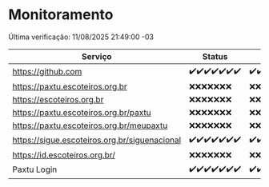 # Monitoramento

Última verificação: 11/08/2025 21:49:00 -03

|Serviço|Status|Últimas 24h|
|---|---|---|
|https://github.com|<span title="2025-08-04: OK=22">✔️</span><span title="2025-08-05: OK=22">✔️</span><span title="2025-08-06: OK=22">✔️</span><span title="2025-08-07: OK=22">✔️</span><span title="2025-08-08: OK=22">✔️</span><span title="2025-08-09: OK=23">✔️</span><span title="2025-08-10: OK=22">✔️</span>|<span title="10/08/2025 21:55:00 -03 : 200">✔️</span><span title="10/08/2025 23:56:00 -03 : 200">✔️</span><span title="11/08/2025 01:00:00 -03 : 200">✔️</span><span title="11/08/2025 02:19:00 -03 : 200">✔️</span><span title="11/08/2025 03:17:00 -03 : 200">✔️</span><span title="11/08/2025 04:16:00 -03 : 200">✔️</span><span title="11/08/2025 05:15:00 -03 : 200">✔️</span><span title="11/08/2025 06:15:00 -03 : 200">✔️</span><span title="11/08/2025 07:11:00 -03 : 200">✔️</span><span title="11/08/2025 08:09:00 -03 : 200">✔️</span><span title="11/08/2025 09:20:00 -03 : 200">✔️</span><span title="11/08/2025 10:30:00 -03 : 200">✔️</span><span title="11/08/2025 11:12:00 -03 : 200">✔️</span><span title="11/08/2025 12:11:00 -03 : 200">✔️</span><span title="11/08/2025 13:12:00 -03 : 200">✔️</span><span title="11/08/2025 14:12:00 -03 : 200">✔️</span><span title="11/08/2025 15:14:00 -03 : 200">✔️</span><span title="11/08/2025 16:10:00 -03 : 200">✔️</span><span title="11/08/2025 17:11:00 -03 : 200">✔️</span><span title="11/08/2025 18:09:00 -03 : 200">✔️</span><span title="11/08/2025 19:09:00 -03 : 200">✔️</span><span title="11/08/2025 20:09:00 -03 : 200">✔️</span><span title="11/08/2025 21:49:00 -03 : 200">✔️</span>|
|https://paxtu.escoteiros.org.br|<span title="2025-08-04: Falhas=22">❌</span><span title="2025-08-05: Falhas=22">❌</span><span title="2025-08-06: Falhas=22">❌</span><span title="2025-08-07: Falhas=22">❌</span><span title="2025-08-08: Falhas=22">❌</span><span title="2025-08-09: Falhas=23">❌</span><span title="2025-08-10: Falhas=22">❌</span>|<span title="10/08/2025 21:55:00 -03 : 403">❌</span><span title="10/08/2025 23:56:00 -03 : 403">❌</span><span title="11/08/2025 01:00:00 -03 : 403">❌</span><span title="11/08/2025 02:19:00 -03 : 403">❌</span><span title="11/08/2025 03:17:00 -03 : 403">❌</span><span title="11/08/2025 04:16:00 -03 : 403">❌</span><span title="11/08/2025 05:15:00 -03 : 403">❌</span><span title="11/08/2025 06:15:00 -03 : 403">❌</span><span title="11/08/2025 07:11:00 -03 : 403">❌</span><span title="11/08/2025 08:09:00 -03 : 403">❌</span><span title="11/08/2025 09:20:00 -03 : 403">❌</span><span title="11/08/2025 10:30:00 -03 : 403">❌</span><span title="11/08/2025 11:12:00 -03 : 403">❌</span><span title="11/08/2025 12:11:00 -03 : 403">❌</span><span title="11/08/2025 13:12:00 -03 : 403">❌</span><span title="11/08/2025 14:12:00 -03 : 403">❌</span><span title="11/08/2025 15:14:00 -03 : 403">❌</span><span title="11/08/2025 16:10:00 -03 : 403">❌</span><span title="11/08/2025 17:11:00 -03 : 403">❌</span><span title="11/08/2025 18:09:00 -03 : 403">❌</span><span title="11/08/2025 19:09:00 -03 : 403">❌</span><span title="11/08/2025 20:09:00 -03 : 403">❌</span><span title="11/08/2025 21:49:00 -03 : 403">❌</span>|
|https://escoteiros.org.br|<span title="2025-08-04: Falhas=22">❌</span><span title="2025-08-05: Falhas=22">❌</span><span title="2025-08-06: Falhas=22">❌</span><span title="2025-08-07: Falhas=22">❌</span><span title="2025-08-08: Falhas=22">❌</span><span title="2025-08-09: Falhas=23">❌</span><span title="2025-08-10: Falhas=22">❌</span>|<span title="10/08/2025 21:55:00 -03 : 403">❌</span><span title="10/08/2025 23:56:00 -03 : 403">❌</span><span title="11/08/2025 01:00:00 -03 : 403">❌</span><span title="11/08/2025 02:19:00 -03 : 403">❌</span><span title="11/08/2025 03:17:00 -03 : 403">❌</span><span title="11/08/2025 04:16:00 -03 : 403">❌</span><span title="11/08/2025 05:15:00 -03 : 403">❌</span><span title="11/08/2025 06:15:00 -03 : 403">❌</span><span title="11/08/2025 07:11:00 -03 : 403">❌</span><span title="11/08/2025 08:09:00 -03 : 403">❌</span><span title="11/08/2025 09:20:00 -03 : 403">❌</span><span title="11/08/2025 10:30:00 -03 : 403">❌</span><span title="11/08/2025 11:12:00 -03 : 403">❌</span><span title="11/08/2025 12:11:00 -03 : 403">❌</span><span title="11/08/2025 13:12:00 -03 : 403">❌</span><span title="11/08/2025 14:12:00 -03 : 403">❌</span><span title="11/08/2025 15:14:00 -03 : 403">❌</span><span title="11/08/2025 16:10:00 -03 : 403">❌</span><span title="11/08/2025 17:11:00 -03 : 403">❌</span><span title="11/08/2025 18:09:00 -03 : 403">❌</span><span title="11/08/2025 19:09:00 -03 : 403">❌</span><span title="11/08/2025 20:09:00 -03 : 403">❌</span><span title="11/08/2025 21:49:00 -03 : 403">❌</span>|
|https://paxtu.escoteiros.org.br/paxtu|<span title="2025-08-04: Falhas=22">❌</span><span title="2025-08-05: Falhas=22">❌</span><span title="2025-08-06: Falhas=22">❌</span><span title="2025-08-07: Falhas=22">❌</span><span title="2025-08-08: Falhas=22">❌</span><span title="2025-08-09: Falhas=23">❌</span><span title="2025-08-10: Falhas=22">❌</span>|<span title="10/08/2025 21:55:00 -03 : 403">❌</span><span title="10/08/2025 23:56:00 -03 : 403">❌</span><span title="11/08/2025 01:00:00 -03 : 403">❌</span><span title="11/08/2025 02:19:00 -03 : 403">❌</span><span title="11/08/2025 03:17:00 -03 : 403">❌</span><span title="11/08/2025 04:16:00 -03 : 403">❌</span><span title="11/08/2025 05:15:00 -03 : 403">❌</span><span title="11/08/2025 06:15:00 -03 : 403">❌</span><span title="11/08/2025 07:11:00 -03 : 403">❌</span><span title="11/08/2025 08:09:00 -03 : 403">❌</span><span title="11/08/2025 09:20:00 -03 : 403">❌</span><span title="11/08/2025 10:30:00 -03 : 403">❌</span><span title="11/08/2025 11:12:00 -03 : 403">❌</span><span title="11/08/2025 12:11:00 -03 : 403">❌</span><span title="11/08/2025 13:12:00 -03 : 403">❌</span><span title="11/08/2025 14:12:00 -03 : 403">❌</span><span title="11/08/2025 15:14:00 -03 : 403">❌</span><span title="11/08/2025 16:10:00 -03 : 403">❌</span><span title="11/08/2025 17:11:00 -03 : 403">❌</span><span title="11/08/2025 18:09:00 -03 : 403">❌</span><span title="11/08/2025 19:09:00 -03 : 403">❌</span><span title="11/08/2025 20:09:00 -03 : 403">❌</span><span title="11/08/2025 21:49:00 -03 : 403">❌</span>|
|https://paxtu.escoteiros.org.br/meupaxtu|<span title="2025-08-04: Falhas=22">❌</span><span title="2025-08-05: Falhas=22">❌</span><span title="2025-08-06: Falhas=22">❌</span><span title="2025-08-07: Falhas=22">❌</span><span title="2025-08-08: Falhas=22">❌</span><span title="2025-08-09: Falhas=23">❌</span><span title="2025-08-10: Falhas=22">❌</span>|<span title="10/08/2025 21:55:00 -03 : 403">❌</span><span title="10/08/2025 23:56:00 -03 : 403">❌</span><span title="11/08/2025 01:00:00 -03 : 403">❌</span><span title="11/08/2025 02:19:00 -03 : 403">❌</span><span title="11/08/2025 03:17:00 -03 : 403">❌</span><span title="11/08/2025 04:16:00 -03 : 403">❌</span><span title="11/08/2025 05:15:00 -03 : 403">❌</span><span title="11/08/2025 06:15:00 -03 : 403">❌</span><span title="11/08/2025 07:11:00 -03 : 403">❌</span><span title="11/08/2025 08:09:00 -03 : 403">❌</span><span title="11/08/2025 09:20:00 -03 : 403">❌</span><span title="11/08/2025 10:30:00 -03 : 403">❌</span><span title="11/08/2025 11:12:00 -03 : 403">❌</span><span title="11/08/2025 12:11:00 -03 : 403">❌</span><span title="11/08/2025 13:12:00 -03 : 403">❌</span><span title="11/08/2025 14:12:00 -03 : 403">❌</span><span title="11/08/2025 15:14:00 -03 : 403">❌</span><span title="11/08/2025 16:10:00 -03 : 403">❌</span><span title="11/08/2025 17:11:00 -03 : 403">❌</span><span title="11/08/2025 18:09:00 -03 : 403">❌</span><span title="11/08/2025 19:09:00 -03 : 403">❌</span><span title="11/08/2025 20:09:00 -03 : 403">❌</span><span title="11/08/2025 21:49:00 -03 : 403">❌</span>|
|https://sigue.escoteiros.org.br/siguenacional|<span title="2025-08-04: OK=22">✔️</span><span title="2025-08-05: OK=22">✔️</span><span title="2025-08-06: OK=22">✔️</span><span title="2025-08-07: OK=22">✔️</span><span title="2025-08-08: OK=22">✔️</span><span title="2025-08-09: OK=23">✔️</span><span title="2025-08-10: OK=22">✔️</span>|<span title="10/08/2025 21:55:00 -03 : 200">✔️</span><span title="10/08/2025 23:56:00 -03 : 200">✔️</span><span title="11/08/2025 01:00:00 -03 : 200">✔️</span><span title="11/08/2025 02:19:00 -03 : 200">✔️</span><span title="11/08/2025 03:17:00 -03 : 200">✔️</span><span title="11/08/2025 04:16:00 -03 : 200">✔️</span><span title="11/08/2025 05:15:00 -03 : 200">✔️</span><span title="11/08/2025 06:15:00 -03 : 200">✔️</span><span title="11/08/2025 07:11:00 -03 : 200">✔️</span><span title="11/08/2025 08:09:00 -03 : 200">✔️</span><span title="11/08/2025 09:20:00 -03 : 200">✔️</span><span title="11/08/2025 10:30:00 -03 : 200">✔️</span><span title="11/08/2025 11:12:00 -03 : 200">✔️</span><span title="11/08/2025 12:11:00 -03 : 200">✔️</span><span title="11/08/2025 13:12:00 -03 : 200">✔️</span><span title="11/08/2025 14:12:00 -03 : 200">✔️</span><span title="11/08/2025 15:14:00 -03 : 200">✔️</span><span title="11/08/2025 16:10:00 -03 : 200">✔️</span><span title="11/08/2025 17:11:00 -03 : 200">✔️</span><span title="11/08/2025 18:09:00 -03 : 200">✔️</span><span title="11/08/2025 19:09:00 -03 : 200">✔️</span><span title="11/08/2025 20:09:00 -03 : 200">✔️</span><span title="11/08/2025 21:49:00 -03 : 200">✔️</span>|
|https://id.escoteiros.org.br/|<span title="2025-08-04: Falhas=22">❌</span><span title="2025-08-05: Falhas=22">❌</span><span title="2025-08-06: Falhas=22">❌</span><span title="2025-08-07: Falhas=22">❌</span><span title="2025-08-08: Falhas=22">❌</span><span title="2025-08-09: Falhas=23">❌</span><span title="2025-08-10: Falhas=22">❌</span>|<span title="10/08/2025 21:55:00 -03 : 403">❌</span><span title="10/08/2025 23:56:00 -03 : 403">❌</span><span title="11/08/2025 01:00:00 -03 : 403">❌</span><span title="11/08/2025 02:19:00 -03 : 403">❌</span><span title="11/08/2025 03:17:00 -03 : 403">❌</span><span title="11/08/2025 04:16:00 -03 : 403">❌</span><span title="11/08/2025 05:15:00 -03 : 403">❌</span><span title="11/08/2025 06:15:00 -03 : 403">❌</span><span title="11/08/2025 07:11:00 -03 : 403">❌</span><span title="11/08/2025 08:09:00 -03 : 403">❌</span><span title="11/08/2025 09:20:00 -03 : 403">❌</span><span title="11/08/2025 10:30:00 -03 : 403">❌</span><span title="11/08/2025 11:12:00 -03 : 403">❌</span><span title="11/08/2025 12:11:00 -03 : 403">❌</span><span title="11/08/2025 13:12:00 -03 : 403">❌</span><span title="11/08/2025 14:12:00 -03 : 403">❌</span><span title="11/08/2025 15:14:00 -03 : 403">❌</span><span title="11/08/2025 16:10:00 -03 : 403">❌</span><span title="11/08/2025 17:11:00 -03 : 403">❌</span><span title="11/08/2025 18:09:00 -03 : 403">❌</span><span title="11/08/2025 19:09:00 -03 : 403">❌</span><span title="11/08/2025 20:09:00 -03 : 403">❌</span><span title="11/08/2025 21:49:00 -03 : 403">❌</span>|
|Paxtu Login|<span title="2025-08-04: OK=22">✔️</span><span title="2025-08-05: OK=22">✔️</span><span title="2025-08-06: OK=22">✔️</span><span title="2025-08-07: OK=22">✔️</span><span title="2025-08-08: OK=22">✔️</span><span title="2025-08-09: OK=23">✔️</span><span title="2025-08-10: OK=22">✔️</span>|<span title="10/08/2025 21:55:00 -03 : 200">✔️</span><span title="10/08/2025 23:56:00 -03 : 200">✔️</span><span title="11/08/2025 01:00:00 -03 : 200">✔️</span><span title="11/08/2025 02:19:00 -03 : 200">✔️</span><span title="11/08/2025 03:17:00 -03 : 200">✔️</span><span title="11/08/2025 04:16:00 -03 : 200">✔️</span><span title="11/08/2025 05:15:00 -03 : 200">✔️</span><span title="11/08/2025 06:15:00 -03 : 200">✔️</span><span title="11/08/2025 07:11:00 -03 : 200">✔️</span><span title="11/08/2025 08:09:00 -03 : 200">✔️</span><span title="11/08/2025 09:20:00 -03 : 200">✔️</span><span title="11/08/2025 10:30:00 -03 : 200">✔️</span><span title="11/08/2025 11:12:00 -03 : 200">✔️</span><span title="11/08/2025 12:11:00 -03 : 200">✔️</span><span title="11/08/2025 13:12:00 -03 : 200">✔️</span><span title="11/08/2025 14:12:00 -03 : 200">✔️</span><span title="11/08/2025 15:14:00 -03 : 200">✔️</span><span title="11/08/2025 16:10:00 -03 : 200">✔️</span><span title="11/08/2025 17:11:00 -03 : 200">✔️</span><span title="11/08/2025 18:09:00 -03 : 200">✔️</span><span title="11/08/2025 19:09:00 -03 : 200">✔️</span><span title="11/08/2025 20:09:00 -03 : 200">✔️</span><span title="11/08/2025 21:49:00 -03 : 200">✔️</span>|
